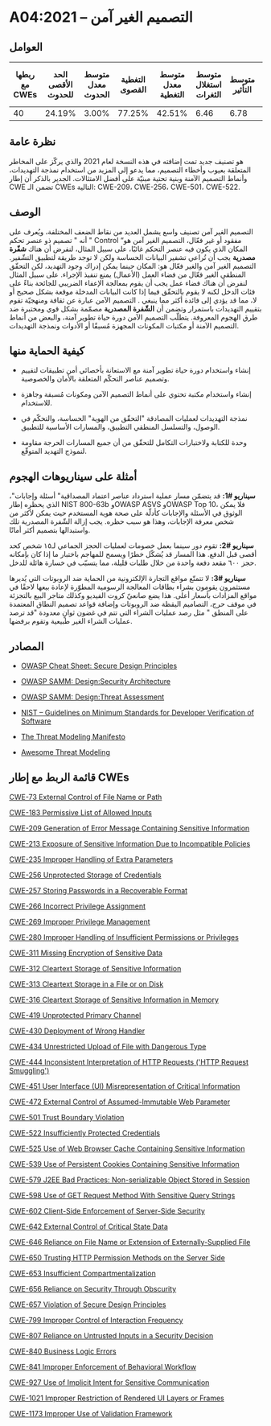 # A04:2021 – التصميم الغير آمن

## العوامل

| ربطها مع CWEs | الحد الأقصى للحدوث | متوسط معدل الحدوث | التغطية القصوى | متوسط معدل التغطية | متوسط استغلال الثغرات | متوسط التأثير | إجمالي التكرار | إجمالي نقاط الضعف CVEs |
|---------------|--------------------|-------------------|----------------|--------------------|-----------------------|---------------|----------------|------------------------|
| 40            | 24.19%             | 3.00%             | 77.25%         | 42.51%             | 6.46                  | 6.78          | 262,407        | 2,691                  |



## نظرة عامة

هو تصنيف جديد تمت إضافته في هذه النسخة لعام 2021 والذي يركّز على المخاطر المتعلقة بعيوب وأخطاء التصميم، مما يدعو إلى المزيد من استخدام نمذجة التهديدات، وأنماط التصميم الآمنة وبنية تحتية مبنيّة على أفضل الامتثالات. الجدير بالذكر أن إطار CWE تضمن الـ CWEs التالية: CWE-209، CWE-256، CWE-501، CWE-522.

## الوصف 
التصميم الغير آمن تصنيف واسع يشمل العديد من نقاط الضعف المختلفة، ويُعرف على أنه " تصميم ذو عنصر تحكم " Control “مفقود أو غير فعّال، التصميم الغير آمن هو المكان الذي يكون فيه عنصر التحكم غائبًا، على سبيل المثال، لنفرض أن هناك **شفّرة مصدرية** يجب أن تُراعي تشفير البيانات الحساسة ولكن لا توجد طريقة لتطبيق التشّفير.
 التصميم الغير آمن والغير فعّال هو: المكان حينما يمكن إدراك وجود التهديد، لكن التحقّق المنطقي الغير فعّال من فضاء العمل (الأعمال) يمنع تنفيذ الإجراء. على سبيل المثال لنفرض أن هناك فضاء عمل يجب أن يقوم بمعالجة الإعفاء الضريبي للجائحة بناءً على فئات الدخل لكنه لا يقوم بالتحقّق فيما إذا كانت البيانات المدخلة موقعة بشكل صحيح أو لا، مما قد يؤدي إلى فائدة أكثر مما ينبغي     . 
التصميم الآمن عبارة عن ثقافة ومنهجيّة تقوم بتقييم التهديدات باستمرار وتضمن أن **الشّفرة المصدرية** مصمّمة بشكل قوي ومختبرة ضد طرق الهجوم المعروفة. يتطلّب التصميم الآمن دورة حياة تطوير آمنة، والبعض من أنماط التصميم الآمنة أو مكتبات المكونات المجهزة مُسبقًا أو الأدوات ونمذجة التهديدات. 


## كيفية الحماية منها

-   إنشاء واستخدام دورة حياة تطوير آمنة مع الاستعانة بأخصائي أمن تطبيقات لتقييم وتصميم عناصر التحكّم المتعلقة بالأمان والخصوصية.

-   إنشاء واستخدام مكتبة تحتوي على أنماط التصميم الآمن ومكونات مُسبقة وجاهزة للاستخدام. 

-   نمذجة التهديدات لعمليات المصادقة "التحقّق من الهوية" الحساسة، والتحكّم في الوصول، والتسلسل المنطقي التطبيق، والمسارات الأساسية للتطبيق.

-   وحدة للكتابة ولاختبارات التكامل للتحقّق من أن جميع المسارات الحرجة مقاومة لنموذج التهديد المتوقّع.

## أمثلة على سيناريوهات الهجوم

**سيناريو #1:**  قد يتضمّن مسار عملية استرداد عناصر اعتماد المصداقية" أسئلة وإجابات"، الذي يحظره إطار NIST 800-63b وOWASP ASVS وOWASP Top 10، فلا يمكن الوثوق في الأسئلة والإجابات كأدلّة على صحة هوية المستخدم حيث يمكن لأكثر من شخص معرفة الإجابات، وهذا هو سبب حظره. يجب إزالة الشّفرة المصدرية تلك واستبدالها بتصميم أكثر أمانًا.

**سيناريو #2:** تقوم دور سينما بعمل خصومات لعمليات الحجز الجماعي لـ١٥ شخص كحد أقصى قبل الدفع. هذا المسار قد يُشكّل خطرًا ويسمح للمهاجم باختبار ما إذا كان بإمكانه حجز ٦٠٠ مقعد دفعة واحدة من خلال طلبات قليلة، مما يتسبّب في خسارة هائلة للدخل.

**سيناريو #3:** لا تتمتّع مواقع التجارة الإلكترونية من الحماية ضد الروبوتات التي يُديرها مستثمرون يقومون بشراء بطاقات المعالجة الرسومية المطوّرة لإعادة بيعها لاحقًا في مواقع المزادات بأسعار أعلى. هذا يضع صانعيّ كروت الفيديو وكذلك متاجر البيع بالتجزئة في موقف حرج، التصاميم اليقظة ضد الروبوتات وإضافة قواعد تصميم النطاق المعتمدة على المنطق " مثل رصد عمليات الشراء التي تتم في غضون ثوانٍ معدودة "قد ترصد عمليات الشراء الغير طبيعية وتقوم برفضها.

## المصادر

-   [OWASP Cheat Sheet: Secure Design Principles](https://cheatsheetseries.owasp.org/cheatsheets/Secure_Product_Design_Cheat_sheet.html)

-   [OWASP SAMM: Design:Security Architecture](https://owaspsamm.org/model/design/security-architecture/)

-   [OWASP SAMM: Design:Threat Assessment](https://owaspsamm.org/model/design/threat-assessment/) 

-   [NIST – Guidelines on Minimum Standards for Developer Verification of Software](https://www.nist.gov/publications/guidelines-minimum-standards-developer-verification-software)

-   [The Threat Modeling Manifesto](https://threatmodelingmanifesto.org)

-   [Awesome Threat Modeling](https://github.com/hysnsec/awesome-threat-modelling)

## قائمة الربط مع إطار CWEs

[CWE-73 External Control of File Name or Path](https://cwe.mitre.org/data/definitions/73.html)

[CWE-183 Permissive List of Allowed Inputs](https://cwe.mitre.org/data/definitions/183.html)

[CWE-209 Generation of Error Message Containing Sensitive Information](https://cwe.mitre.org/data/definitions/209.html)

[CWE-213 Exposure of Sensitive Information Due to Incompatible Policies](https://cwe.mitre.org/data/definitions/213.html)

[CWE-235 Improper Handling of Extra Parameters](https://cwe.mitre.org/data/definitions/235.html)

[CWE-256 Unprotected Storage of Credentials](https://cwe.mitre.org/data/definitions/256.html)

[CWE-257 Storing Passwords in a Recoverable Format](https://cwe.mitre.org/data/definitions/257.html)

[CWE-266 Incorrect Privilege Assignment](https://cwe.mitre.org/data/definitions/266.html)

[CWE-269 Improper Privilege Management](https://cwe.mitre.org/data/definitions/269.html)

[CWE-280 Improper Handling of Insufficient Permissions or Privileges](https://cwe.mitre.org/data/definitions/280.html)

[CWE-311 Missing Encryption of Sensitive Data](https://cwe.mitre.org/data/definitions/311.html)

[CWE-312 Cleartext Storage of Sensitive Information](https://cwe.mitre.org/data/definitions/312.html)

[CWE-313 Cleartext Storage in a File or on Disk](https://cwe.mitre.org/data/definitions/313.html)

[CWE-316 Cleartext Storage of Sensitive Information in Memory](https://cwe.mitre.org/data/definitions/316.html)

[CWE-419 Unprotected Primary Channel](https://cwe.mitre.org/data/definitions/419.html)

[CWE-430 Deployment of Wrong Handler](https://cwe.mitre.org/data/definitions/430.html)

[CWE-434 Unrestricted Upload of File with Dangerous Type](https://cwe.mitre.org/data/definitions/434.html)

[CWE-444 Inconsistent Interpretation of HTTP Requests ('HTTP Request Smuggling')](https://cwe.mitre.org/data/definitions/444.html)

[CWE-451 User Interface (UI) Misrepresentation of Critical Information](https://cwe.mitre.org/data/definitions/451.html)

[CWE-472 External Control of Assumed-Immutable Web Parameter](https://cwe.mitre.org/data/definitions/472.html)

[CWE-501 Trust Boundary Violation](https://cwe.mitre.org/data/definitions/501.html)

[CWE-522 Insufficiently Protected Credentials](https://cwe.mitre.org/data/definitions/522.html)

[CWE-525 Use of Web Browser Cache Containing Sensitive Information](https://cwe.mitre.org/data/definitions/525.html)

[CWE-539 Use of Persistent Cookies Containing Sensitive Information](https://cwe.mitre.org/data/definitions/539.html)

[CWE-579 J2EE Bad Practices: Non-serializable Object Stored in Session](https://cwe.mitre.org/data/definitions/579.html)

[CWE-598 Use of GET Request Method With Sensitive Query Strings](https://cwe.mitre.org/data/definitions/598.html)

[CWE-602 Client-Side Enforcement of Server-Side Security](https://cwe.mitre.org/data/definitions/602.html)

[CWE-642 External Control of Critical State Data](https://cwe.mitre.org/data/definitions/642.html)

[CWE-646 Reliance on File Name or Extension of Externally-Supplied File](https://cwe.mitre.org/data/definitions/646.html)

[CWE-650 Trusting HTTP Permission Methods on the Server Side](https://cwe.mitre.org/data/definitions/650.html)

[CWE-653 Insufficient Compartmentalization](https://cwe.mitre.org/data/definitions/653.html)

[CWE-656 Reliance on Security Through Obscurity](https://cwe.mitre.org/data/definitions/656.html)

[CWE-657 Violation of Secure Design Principles](https://cwe.mitre.org/data/definitions/657.html)

[CWE-799 Improper Control of Interaction Frequency](https://cwe.mitre.org/data/definitions/799.html)

[CWE-807 Reliance on Untrusted Inputs in a Security Decision](https://cwe.mitre.org/data/definitions/807.html)

[CWE-840 Business Logic Errors](https://cwe.mitre.org/data/definitions/840.html)

[CWE-841 Improper Enforcement of Behavioral Workflow](https://cwe.mitre.org/data/definitions/841.html)

[CWE-927 Use of Implicit Intent for Sensitive Communication](https://cwe.mitre.org/data/definitions/927.html)

[CWE-1021 Improper Restriction of Rendered UI Layers or Frames](https://cwe.mitre.org/data/definitions/1021.html)

[CWE-1173 Improper Use of Validation Framework](https://cwe.mitre.org/data/definitions/1173.html)

